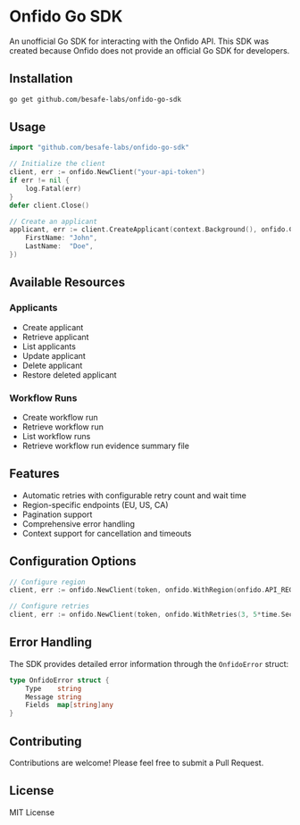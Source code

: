 # Onfido Go SDK

An unofficial Go SDK for interacting with the Onfido API. This SDK was created because Onfido does not provide an official Go SDK for developers.

## Installation

```bash
go get github.com/besafe-labs/onfido-go-sdk
```

## Usage

```go
import "github.com/besafe-labs/onfido-go-sdk"

// Initialize the client
client, err := onfido.NewClient("your-api-token")
if err != nil {
    log.Fatal(err)
}
defer client.Close()

// Create an applicant
applicant, err := client.CreateApplicant(context.Background(), onfido.CreateApplicantPayload{
    FirstName: "John",
    LastName:  "Doe",
})
```

## Available Resources

### Applicants

- Create applicant
- Retrieve applicant
- List applicants
- Update applicant
- Delete applicant
- Restore deleted applicant

### Workflow Runs

- Create workflow run
- Retrieve workflow run
- List workflow runs
- Retrieve workflow run evidence summary file

## Features

- Automatic retries with configurable retry count and wait time
- Region-specific endpoints (EU, US, CA)
- Pagination support
- Comprehensive error handling
- Context support for cancellation and timeouts

## Configuration Options

```go
// Configure region
client, err := onfido.NewClient(token, onfido.WithRegion(onfido.API_REGION_US))

// Configure retries
client, err := onfido.NewClient(token, onfido.WithRetries(3, 5*time.Second))
```

## Error Handling

The SDK provides detailed error information through the `OnfidoError` struct:

```go
type OnfidoError struct {
    Type    string
    Message string
    Fields  map[string]any
}
```

## Contributing

Contributions are welcome! Please feel free to submit a Pull Request.

## License

MIT License
